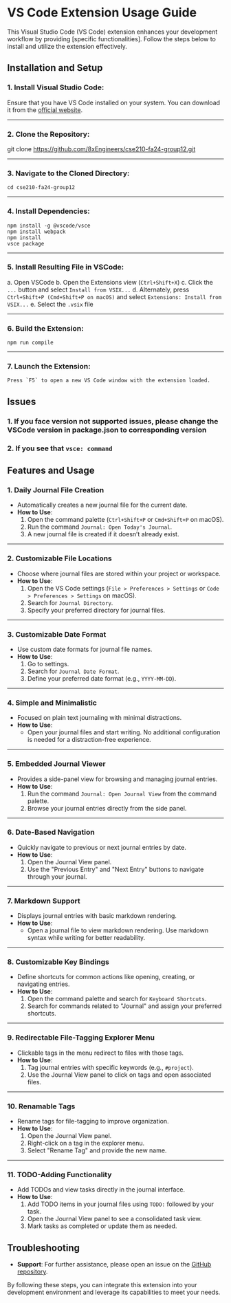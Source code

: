 # VS Code Extension Usage Guide

This Visual Studio Code (VS Code) extension enhances your development workflow by providing [specific functionalities]. Follow the steps below to install and utilize the extension effectively.

## Installation and Setup

### 1. **Install Visual Studio Code**:

Ensure that you have VS Code installed on your system. You can download it from the [official website](https://code.visualstudio.com/).

---

### 2. **Clone the Repository**:

   git clone https://github.com/8xEngineers/cse210-fa24-group12.git
   

---

### 3. **Navigate to the Cloned Directory**:

    
    cd cse210-fa24-group12
    

---

### 4. **Install Dependencies**:

    
    npm install -g @vscode/vsce
    npm install webpack
    npm install
    vsce package
    

---

### 5. **Install Resulting File in VSCode**:

a. Open VSCode
b. Open the Extensions view (`Ctrl+Shift+X`)
c. Click the `...` button and select `Install from VSIX...`
d. Alternately, press `Ctrl+Shift+P (Cmd+Shift+P on macOS)` and select `Extensions: Install from VSIX...`
e. Select the `.vsix` file

---

### 6. **Build the Extension**:

    
    npm run compile
    

---

### 7. **Launch the Extension**:

    Press `F5` to open a new VS Code window with the extension loaded.

## Issues

### 1. If you face version not supported issues, please change the VSCode version in package.json to corresponding version
### 2. If you see that `vsce: command`

## Features and Usage

### 1. **Daily Journal File Creation**
- Automatically creates a new journal file for the current date.
- **How to Use**:
  1. Open the command palette (`Ctrl+Shift+P` or `Cmd+Shift+P` on macOS).
  2. Run the command `Journal: Open Today's Journal`.
  3. A new journal file is created if it doesn’t already exist.

---

### 2. **Customizable File Locations**
- Choose where journal files are stored within your project or workspace.
- **How to Use**:
  1. Open the VS Code settings (`File > Preferences > Settings` or `Code > Preferences > Settings` on macOS).
  2. Search for `Journal Directory`.
  3. Specify your preferred directory for journal files.

---

### 3. **Customizable Date Format**
- Use custom date formats for journal file names.
- **How to Use**:
  1. Go to settings.
  2. Search for `Journal Date Format`.
  3. Define your preferred date format (e.g., `YYYY-MM-DD`).

---

### 4. **Simple and Minimalistic**
- Focused on plain text journaling with minimal distractions.
- **How to Use**:
  - Open your journal files and start writing. No additional configuration is needed for a distraction-free experience.

---

### 5. **Embedded Journal Viewer**
- Provides a side-panel view for browsing and managing journal entries.
- **How to Use**:
  1. Run the command `Journal: Open Journal View` from the command palette.
  2. Browse your journal entries directly from the side panel.

---

### 6. **Date-Based Navigation**
- Quickly navigate to previous or next journal entries by date.
- **How to Use**:
  1. Open the Journal View panel.
  2. Use the "Previous Entry" and "Next Entry" buttons to navigate through your journal.

---

### 7. **Markdown Support**
- Displays journal entries with basic markdown rendering.
- **How to Use**:
  - Open a journal file to view markdown rendering. Use markdown syntax while writing for better readability.

---

### 8. **Customizable Key Bindings**
- Define shortcuts for common actions like opening, creating, or navigating entries.
- **How to Use**:
  1. Open the command palette and search for `Keyboard Shortcuts`.
  2. Search for commands related to "Journal" and assign your preferred shortcuts.

---

### 9. **Redirectable File-Tagging Explorer Menu**
- Clickable tags in the menu redirect to files with those tags.
- **How to Use**:
  1. Tag journal entries with specific keywords (e.g., `#project`).
  2. Use the Journal View panel to click on tags and open associated files.

---

### 10. **Renamable Tags**
- Rename tags for file-tagging to improve organization.
- **How to Use**:
  1. Open the Journal View panel.
  2. Right-click on a tag in the explorer menu.
  3. Select "Rename Tag" and provide the new name.

---

### 11. **TODO-Adding Functionality**
- Add TODOs and view tasks directly in the journal interface.
- **How to Use**:
  1. Add TODO items in your journal files using `TODO:` followed by your task.
  2. Open the Journal View panel to see a consolidated task view.
  3. Mark tasks as completed or update them as needed.


## Troubleshooting

- **Support**: For further assistance, please open an issue on the [GitHub repository](https://github.com/8xEngineers/cse210-fa24-group12/issues).

By following these steps, you can integrate this extension into your development environment and leverage its capabilities to meet your needs.